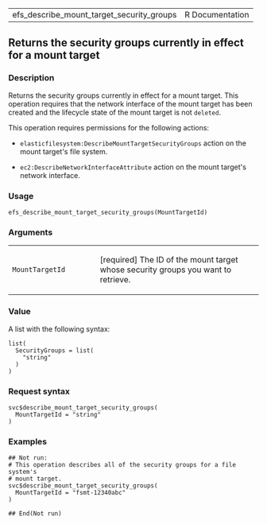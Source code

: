 <table style="width: 100%;">
<tbody>
<tr class="odd">
<td>efs_describe_mount_target_security_groups</td>
<td style="text-align: right;">R Documentation</td>
</tr>
</tbody>
</table>

## Returns the security groups currently in effect for a mount target

### Description

Returns the security groups currently in effect for a mount target. This
operation requires that the network interface of the mount target has
been created and the lifecycle state of the mount target is not
`deleted`.

This operation requires permissions for the following actions:

-   `elasticfilesystem:DescribeMountTargetSecurityGroups` action on the
    mount target's file system.

-   `ec2:DescribeNetworkInterfaceAttribute` action on the mount target's
    network interface.

### Usage

    efs_describe_mount_target_security_groups(MountTargetId)

### Arguments

<table>
<colgroup>
<col style="width: 35%" />
<col style="width: 65%" />
</colgroup>
<tbody>
<tr class="odd">
<td><code
id="efs_describe_mount_target_security_groups_:_MountTargetId">MountTargetId</code></td>
<td><p>[required] The ID of the mount target whose security groups you
want to retrieve.</p></td>
</tr>
</tbody>
</table>

### Value

A list with the following syntax:

    list(
      SecurityGroups = list(
        "string"
      )
    )

### Request syntax

    svc$describe_mount_target_security_groups(
      MountTargetId = "string"
    )

### Examples

    ## Not run: 
    # This operation describes all of the security groups for a file system's
    # mount target.
    svc$describe_mount_target_security_groups(
      MountTargetId = "fsmt-12340abc"
    )

    ## End(Not run)
